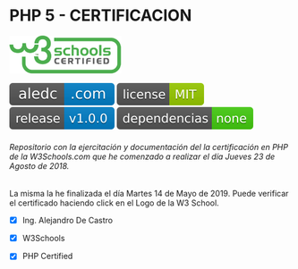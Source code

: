 # PHP 5 - CERTIFICACION 
[<img src="https://github.com/aledc7/PHP-Certification/blob/master/w3certified_logo.png?raw=true">](https://certification.w3schools.com/w3certified.asp?id=10028427)

[![aledc.com](https://github.com/aledc7/Scrum-Certification/blob/master/recursos/aledc.com.svg)](https://aledc.com)
[![License](https://github.com/aledc7/Scrum-Certification/blob/master/recursos/mit-license.svg)](https://aledc.com)
[![GitHub release](https://github.com/aledc7/Scrum-Certification/blob/master/recursos/release.svg)](https://aledc.com)
[![Dependencies](https://github.com/aledc7/Scrum-Certification/blob/master/recursos/dependencias-none.svg)](https://aledc.com)


###### Repositorio con la ejercitación  y documentación del la certificación en PHP de la W3Schools.com que he comenzado a realizar el día Jueves 23 de Agosto de 2018.
 La misma la he finalizada el día Martes 14 de Mayo de 2019. Puede verificar el certificado haciendo click en el Logo de la W3 School.
 
 


- [x] Ing. Alejandro De Castro
- [x] W3Schools
- [x] PHP Certified

